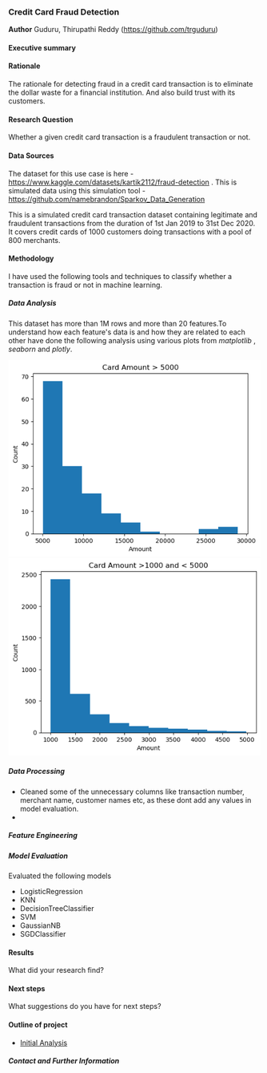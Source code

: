 ### Credit Card Fraud Detection

**Author**
Guduru, Thirupathi Reddy (https://github.com/trguduru)

#### Executive summary

#### Rationale
The rationale for detecting fraud in a credit card transaction is to eliminate the dollar waste for a financial institution. And also build trust with its customers.
#### Research Question
Whether a given credit card transaction is a fraudulent transaction or not.

#### Data Sources
The dataset for this use case is here - https://www.kaggle.com/datasets/kartik2112/fraud-detection .
This is simulated data using this simulation tool -  https://github.com/namebrandon/Sparkov_Data_Generation


This is a simulated credit card transaction dataset containing legitimate and fraudulent transactions from the duration of 1st Jan 2019 to 31st Dec 2020. It covers credit cards of 1000 customers doing transactions with a pool of 800 merchants.

#### Methodology
I have used the following tools and techniques to classify whether a transaction is fraud or not in machine learning.
##### Data Analysis
This dataset has more than 1M rows and more than 20 features.To understand how each feature's data is and how they are related to each other have done the following analysis using various plots from *matplotlib* , *seaborn* and *plotly*.

![Transaction Amount > 5000](images/card_amt_5000.png) ![Transaction Amount > 1000 and < 5000](images/card_amt_1000.png)

##### Data Processing
* Cleaned some of the unnecessary columns like transaction number, merchant name, customer names etc, as these dont add any values in model evaluation.
* 
##### Feature Engineering

##### Model Evaluation
Evaluated the following models
* LogisticRegression
* KNN
* DecisionTreeClassifier
* SVM
* GaussianNB
* SGDClassifier


#### Results
What did your research find?

#### Next steps
What suggestions do you have for next steps?

#### Outline of project

- [Initial Analysis](initial_EDA.ipynb)


##### Contact and Further Information
